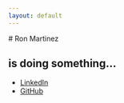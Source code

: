 ```yaml
---
layout: default
---
```


<div class="main-wrapper">
<div class="main">

<div class="main-header">
</div>

<div class="main-content-wrapper">
  <div class="main-content">

<div markdown="1">
# Ron Martinez

## is doing something...

- [LinkedIn](http://www.linkedin.com/in/icylace)
- [GitHub](https://github.com/icylace)
</div>

  </div>
</div>

</div>
</div>


<!--
<div class="home">

  <h1 class="page-heading">Posts</h1>

  <ul class="post-list">
    {% for post in site.posts %}
      <li>
        <span class="post-meta">{{ post.date | date: "%b %-d, %Y" }}</span>
        <h2><a class="post-link" href="{{ post.url | prepend: site.baseurl }}">{{ post.title }}</a></h2>
      </li>
    {% endfor %}
  </ul>

  <p class="rss-subscribe">subscribe <a href="{{ "/feed.xml" | prepend: site.baseurl }}">via RSS</a></p>

</div>
-->
